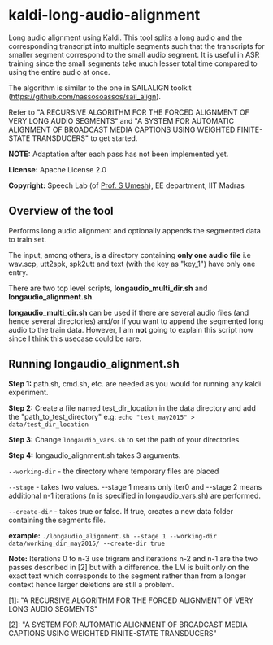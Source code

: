# kaldi-long-audio-alignment
Long audio alignment using Kaldi. This tool splits a long audio and the corresponding transcript into multiple segments such that the transcripts for smaller segment correspond to the small audio segment. It is useful in ASR training since the small segments take much lesser total time compared to using the entire audio at once.

The algorithm is similar to the one in SAILALIGN toolkit (https://github.com/nassosoassos/sail_align).

Refer to "A RECURSIVE ALGORITHM FOR THE FORCED ALIGNMENT OF VERY LONG AUDIO SEGMENTS" and "A SYSTEM FOR AUTOMATIC ALIGNMENT OF BROADCAST MEDIA CAPTIONS USING WEIGHTED FINITE-STATE TRANSDUCERS" to get started.

**NOTE:** Adaptation after each pass has not been implemented yet.

**License:** Apache License 2.0

**Copyright:** Speech Lab (of [Prof. S Umesh](http://www.ee.iitm.ac.in/~umeshs/)), EE department, IIT Madras


<h2>Overview of the tool</h2>

Performs long audio alignment and optionally appends the segmented data to train set.

The input, among others, is a directory containing **only one audio file** i.e wav.scp, utt2spk, spk2utt and text (with the key as "key_1") have only one entry.

There are two top level scripts, **longaudio_multi_dir.sh** and **longaudio_alignment.sh**.

**longaudio_multi_dir.sh** can be used if there are several audio files (and hence several directories) and/or if you want to append the segmented long audio to the train data. However, I am **not** going to explain this script now since I think this usecase could be rare.

<h2>Running longaudio_alignment.sh</h2>

**Step 1:** path.sh, cmd.sh, etc. are needed as you would for running any kaldi experiment.

**Step 2:** Create a file named test_dir_location in the data directory and add the "path_to_test_directory"
e.g: `echo "test_may2015" > data/test_dir_location`

**Step 3:** Change `longaudio_vars.sh` to set the path of your directories.

**Step 4:** longaudio_alignment.sh takes 3 arguments.

`--working-dir` - the directory where temporary files are placed

`--stage` - takes two values. --stage 1 means only iter0 and --stage 2 means additional n-1 iterations (n is specified in longaudio_vars.sh) are performed. 

`--create-dir` - takes true or false. If true, creates a new data folder containing the segments file. 

**example:** `./longaudio_alignment.sh --stage 1 --working-dir data/working_dir_may2015/ --create-dir true`

**Note:** Iterations 0 to n-3 use trigram and iterations n-2 and n-1 are the two passes described in [2] but with a difference. the LM is built only on the exact text which corresponds to the segment rather than from a longer context hence larger deletions are still a problem.


[1]: "A RECURSIVE ALGORITHM FOR THE FORCED ALIGNMENT OF VERY LONG AUDIO SEGMENTS"

[2]: "A SYSTEM FOR AUTOMATIC ALIGNMENT OF BROADCAST MEDIA CAPTIONS USING WEIGHTED FINITE-STATE TRANSDUCERS"

